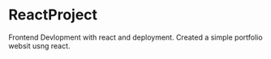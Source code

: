 # ReactProject
Frontend Devlopment with react and deployment. Created a simple portfolio websit usng react.
